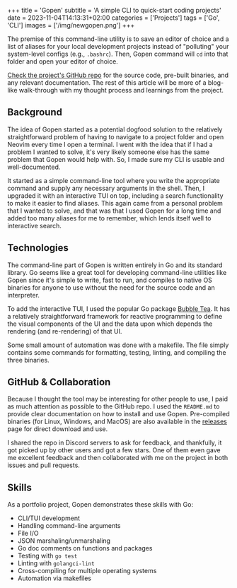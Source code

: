 +++
title = 'Gopen'
subtitle = 'A simple CLI to quick-start coding projects'
date = 2023-11-04T14:13:31+02:00
categories = ['Projects']
tags = ['Go', 'CLI']
images = ['/img/newgopen.png']
+++

The premise of this command-line utility is to save an editor of choice and a
list of aliases for your local development projects instead of "polluting" your
system-level configs (e.g., `.bashrc`). Then, Gopen command will `cd` into that
folder and open your editor of choice.

[Check the project's GitHub repo](https://github.com/waseem-medhat/gopen) for the
source code, pre-built binaries, and any relevant documentation. The rest of
this article will be more of a blog-like walk-through with my thought process
and learnings from the project.

## Background

The idea of Gopen started as a potential dogfood solution to the relatively
straightforward problem of having to navigate to a project folder and open
Neovim every time I open a terminal. I went with the idea that if I had a
problem I wanted to solve, it's very likely someone else has the same problem
that Gopen would help with. So, I made sure my CLI is usable and
well-documented.

It started as a simple command-line tool where you write the appropriate
command and supply any necessary arguments in the shell. Then, I upgraded it
with an interactive TUI on top, including a search functionality to make it
easier to find aliases. This again came from a personal problem that I wanted
to solve, and that was that I used Gopen for a long time and added too many
aliases for me to remember, which lends itself well to interactive search.

## Technologies

The command-line part of Gopen is written entirely in Go and its standard
library. Go seems like a great tool for developing command-line utilities like
Gopen since it's simple to write, fast to run, and compiles to native OS
binaries for anyone to use without the need for the source code and an
interpreter.

To add the interactive TUI, I used the popular Go package [Bubble
Tea](https://github.com/charmbracelet/bubbletea). It has a relatively
straightforward framework for reactive programming to define the visual
components of the UI and the data upon which depends the rendering (and
re-rendering) of that UI.

Some small amount of automation was done with a makefile. The file simply
contains some commands for formatting, testing, linting, and compiling the
three binaries.

## GitHub & Collaboration

Because I thought the tool may be interesting for other people to use, I paid
as much attention as possible to the GitHub repo. I used the `README.md` to
provide clear documentation on how to install and use Gopen. Pre-compiled
binaries (for Linux, Windows, and MacOS) are also available in the
[releases](https://github.com/waseem-medhat/gopen/releases) page for direct
download and use.

I shared the repo in Discord servers to ask for feedback, and thankfully, it
got picked up by other users and got a few stars. One of them even gave me
excellent feedback and then collaborated with me on the project in both issues
and pull requests.

## Skills

As a portfolio project, Gopen demonstrates these skills with Go:

- CLI/TUI development
- Handling command-line arguments
- File I/O
- JSON marshaling/unmarshaling
- Go doc comments on functions and packages
- Testing with `go test`
- Linting with `golangci-lint`
- Cross-compiling for multiple operating systems
- Automation via makefiles
